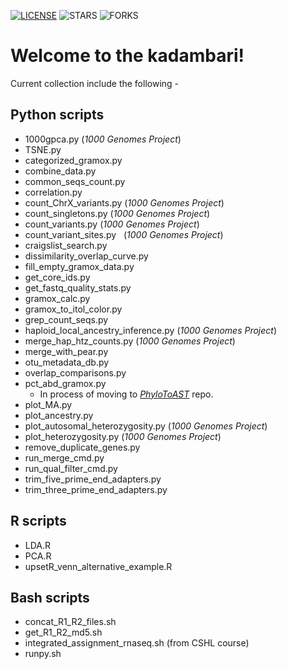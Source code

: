 [![LICENSE](https://img.shields.io/github/license/akshayparopkari/kadambari)](https://github.com/akshayparopkari/kadambari/blob/master/LICENSE) ![STARS](https://img.shields.io/github/stars/akshayparopkari/kadambari) ![FORKS](https://img.shields.io/github/forks/akshayparopkari/kadambari)

Welcome to the kadambari!
==============================

Current collection include the following - 

Python scripts
--------------
- 1000gpca.py     (_1000 Genomes Project_)
- TSNE.py
- categorized_gramox.py
- combine_data.py
- common_seqs_count.py
- correlation.py
- count_ChrX_variants.py (_1000 Genomes Project_)
- count_singletons.py      (_1000 Genomes Project_)
- count_variants.py (_1000 Genomes Project_)
- count_variant_sites.py   (_1000 Genomes Project_)
- craigslist_search.py
- dissimilarity_overlap_curve.py
- fill_empty_gramox_data.py
- get_core_ids.py
- get_fastq_quality_stats.py
- gramox_calc.py
- gramox_to_itol_color.py
- grep_count_seqs.py
- haploid_local_ancestry_inference.py (_1000 Genomes Project_)
- merge_hap_htz_counts.py (_1000 Genomes Project_)
- merge_with_pear.py
- otu_metadata_db.py
- overlap_comparisons.py
- pct_abd_gramox.py
  - In process of moving to [_PhyloToAST_](https://github.com/smdabdoub/phylotoast) repo.
- plot_MA.py
- plot_ancestry.py
- plot_autosomal_heterozygosity.py (_1000 Genomes Project_)
- plot_heterozygosity.py (_1000 Genomes Project_)
- remove_duplicate_genes.py
- run_merge_cmd.py
- run_qual_filter_cmd.py
- trim_five_prime_end_adapters.py
- trim_three_prime_end_adapters.py

R scripts
---------
- LDA.R
- PCA.R
- upsetR_venn_alternative_example.R

Bash scripts
------------
- concat_R1_R2_files.sh
- get_R1_R2_md5.sh
- integrated_assignment_rnaseq.sh (from CSHL course)
- runpy.sh
